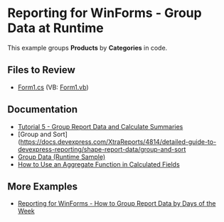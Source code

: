 
# Reporting for WinForms - Group Data at Runtime


This example groups **Products** by **Categories** in code.

## Files to Review

* [Form1.cs](./CS/DataGrouping/Form1.cs) (VB: [Form1.vb](./VB/DataGrouping/Form1.vb))


## Documentation

- [Tutorial 5 - Group Report Data and Calculate Summaries](https://docs.devexpress.com/XtraReports/15006/get-started-with-devexpress-reporting/create-a-report-from-a-to-z/tutorial-5-group-data-and-calculate-summaries)
- [Group and Sort](https://docs.devexpress.com/XtraReports/4814/detailed-guide-to-devexpress-reporting/shape-report-data/group-and-sort
- [Group Data (Runtime Sample)](https://docs.devexpress.com/XtraReports/2621/detailed-guide-to-devexpress-reporting/shape-report-data/group-and-sort/group-data-runtime-sample)
- [How to Use an Aggregate Function in Calculated Fields](https://docs.devexpress.com/XtraReports/12441/detailed-guide-to-devexpress-reporting/shape-report-data/use-calculated-fields/calculate-an-aggregate-function)

## More Examples

- [Reporting for WinForms - How to Group Report Data by Days of the Week](https://github.com/DevExpress-Examples/reporting-group-by-days-of-week)


